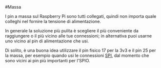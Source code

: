 <!--
---
name: Ground
description: Pin a massa del Raspberry Pi
pin:
  '6':
  '9':
  '14':
  '20':
  '25':
  '30':
  '34':
  '39':
-->
#Massa

I pin a massa sul Raspberry Pi sono tutti collegati, quindi non importa quale colleghi nel fornire 
la tensione di alimentazione.

In generale la soluzione più pulita è scegliere il più conveniente da raggiungere o il più vicino alle 
tue connessioni; in alternativa puoi usarne uno vicino al pin di alimentazione che usi.

Di solito, è una buona idea utilizzare il pin fisico 17 per la 3v3 e il pin 25 per la massa, per esempio 
quando usi le connessioni [SPI](/pinout/spi), dal momento che sono vicini ai pin più importanti per l'SPIO.
